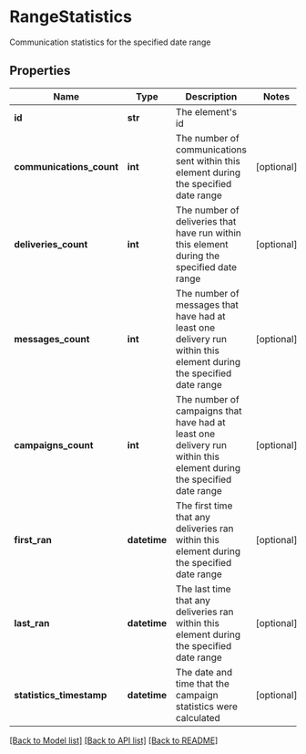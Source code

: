 # RangeStatistics

Communication statistics for the specified date range

## Properties
Name | Type | Description | Notes
------------ | ------------- | ------------- | -------------
**id** | **str** | The element&#39;s id | 
**communications_count** | **int** | The number of communications sent within this element during the specified date range | [optional] 
**deliveries_count** | **int** | The number of deliveries that have run within this element during the specified date range | [optional] 
**messages_count** | **int** | The number of messages that have had at least one delivery run within this element during the specified date range | [optional] 
**campaigns_count** | **int** | The number of campaigns that have had at least one delivery run within this element during the specified date range | [optional] 
**first_ran** | **datetime** | The first time that any deliveries ran within this element during the specified date range | [optional] 
**last_ran** | **datetime** | The last time that any deliveries ran within this element during the specified date range | [optional] 
**statistics_timestamp** | **datetime** | The date and time that the campaign statistics were calculated | [optional] 

[[Back to Model list]](../README.md#documentation-for-models) [[Back to API list]](../README.md#documentation-for-api-endpoints) [[Back to README]](../README.md)


